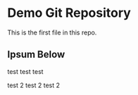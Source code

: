 # Demo Git Repository

This is the first file in this repo.

## Ipsum Below 

test test test

test 2 test 2 test 2
